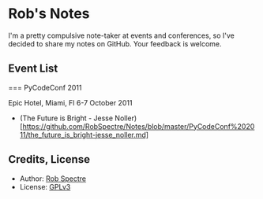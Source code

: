 Rob's Notes
======================

I'm a pretty compulsive note-taker at events and conferences, so I've decided to share my notes on GitHub.  Your feedback is welcome.


Event List
----------------------

=== PyCodeConf 2011

Epic Hotel, Miami, Fl 6-7 October 2011

* (The Future is Bright - Jesse Noller)[https://github.com/RobSpectre/Notes/blob/master/PyCodeConf%202011/the_future_is_bright-jesse_noller.md]


Credits, License
---------------------

* Author: [Rob Spectre](http://www.brooklynhacker.com)
* License: [GPLv3](http://gplv3.fsf.org/)
